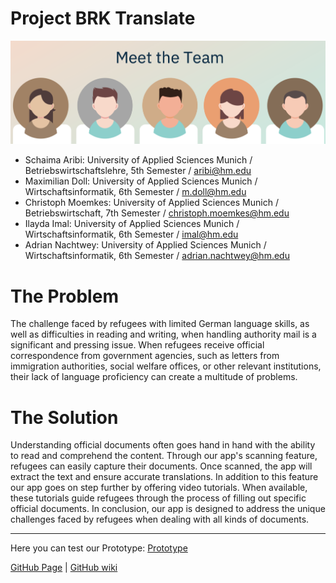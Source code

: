# Project BRK Translate

![image](Assignments/Team8.png)

* Schaima Aribi: University of Applied Sciences Munich / Betriebswirtschaftslehre, 5th Semester / [aribi@hm.edu](mailto:aribi@hm.edu)
* Maximilian Doll: University of Applied Sciences Munich / Wirtschaftsinformatik, 6th Semester / [m.doll@hm.edu](mailto:m.doll@hm.edu)
* Christoph Moemkes: University of Applied Sciences Munich / Betriebswirtschaft, 7th Semester / [christoph.moemkes@hm.edu](mailto:christoph.moemkes@hm.edu)
* Ilayda Imal: University of Applied Sciences Munich / Wirtschaftsinformatik, 6th Semester / [imal@hm.edu](mailto:imal@hm.edu)
* Adrian Nachtwey: University of Applied Sciences Munich / Wirtschaftsinformatik, 6th Semester / [adrian.nachtwey@hm.edu](mailto:adrian.nachtwey@hm.edu)

# The Problem
The challenge faced by refugees with limited German language skills, as well as difficulties in reading and writing, when handling authority mail is a significant and pressing issue. When refugees receive official correspondence from government agencies, such as letters from immigration authorities, social welfare offices, or other relevant institutions, their lack of language proficiency can create a multitude of problems.

# The Solution
Understanding official documents often goes hand in hand with the ability to read and comprehend the content. Through our app's scanning feature, refugees can easily capture their documents. Once scanned, the app will extract the text and ensure accurate translations.
In addition to this feature our app goes on step further by offering video tutorials. When available, these tutorials guide refugees through the process of filling out specific official documents.
In conclusion, our app is designed to address the unique challenges faced by refugees when dealing with all kinds of documents.


*** 


Here you can test our Prototype:
<a href="https://www.figma.com/proto/EifPhzuCLj9yfI8Y90Tx3D/prototyp?type=design&node-id=218-774&scaling=min-zoom&page-id=82%3A149&starting-point-node-id=115%3A299">Prototype</a>

[GitHub Page](https://real-projects-digitalization.github.io/SS23-Team-8/) | [GitHub wiki](https://github.com/Real-Projects-Digitalization/SS23-Team-8/wiki)
